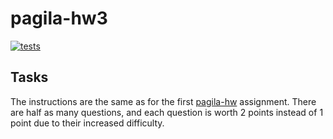 # pagila-hw3
[![tests](https://github.com/nessakiani/pagila-hw3/workflows/tests/badge.svg)](https://github.com/nessakiani/pagila-hw3/actions?query=workflow%3Atests)

## Tasks

The instructions are the same as for the first [pagila-hw](https://github.com/mikeizbicki/pagila-hw) assignment.
There are half as many questions, and each question is worth 2 points instead of 1 point due to their increased difficulty.
